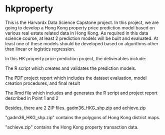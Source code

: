 # hkproperty

This is the Harvardx Data Science Capstone project. In this project, we are going to develop a Hong Kong property price prediction model based on various real estate related data in Hong Kong. As required in this data science course, at least 2 prediction models will be built and evaluated. At least one of these models should be developed based on algorithms other than linear or logistics regression.

In this HK property price prediction project, the deliverables include:

The R script which creates and validates the prediction models.

The PDF project report which includes the dataset evaluation, model creation procedures, and final result

The Rmd file which includes and generates the R script and project report described in Point 1 and 2

Besides, there are 2 ZIP files. gadm36_HKG_shp.zip and achieve.zip

"gadm36_HKG_shp.zip" contains the polygons of Hong Kong district maps.

"achieve.zip" contains the Hong Kong property transaction data.
